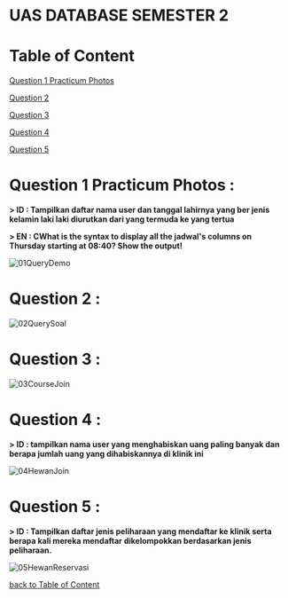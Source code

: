 # UAS DATABASE SEMESTER 2

# Table of Content
[Question 1 Practicum Photos](https://github.com/lieeh/learn_database/tree/main/meeting-12#question-1-practicum-photos-)

[Question 2](https://github.com/lieeh/learn_database/tree/main/meeting-12#question-2-)

[Question 3](https://github.com/lieeh/learn_database/tree/main/meeting-12#question-3-)

[Question 4](https://github.com/lieeh/learn_database/tree/main/meeting-12#question-4-)

[Question 5](https://github.com/lieeh/learn_database/tree/main/meeting-12#question-5-)

# Question 1 Practicum Photos :

**> ID : Tampilkan daftar nama user
dan tanggal lahirnya yang ber
jenis kelamin laki laki
diurutkan dari yang
termuda ke yang tertua**

**> EN : CWhat is the syntax to display all the jadwal's columns on Thursday starting at 08:40? Show the output!**

![01QueryDemo](https://github.com/lieeh/learn_database/assets/150438523/fd269a71-5996-4557-8953-7dd207447970)


# Question 2 :

![02QuerySoal](https://github.com/lieeh/learn_database/assets/150438523/874d19e4-c4d6-4ad5-8ee4-8e56f5a7d884)

# Question 3 :
 
![03CourseJoin](https://github.com/lieeh/learn_database/assets/150438523/6f1c0159-8bd1-41c8-a076-54dc8aec22de)

# Question 4 :

**> ID : tampilkan nama user yang
menghabiskan uang paling
banyak
dan berapa jumlah uang yang
dihabiskannya di klinik ini**

![04HewanJoin](https://github.com/lieeh/learn_database/assets/150438523/32b14bc5-3944-4ebb-95f8-808c5feb87fa)

# Question 5 :

**> ID : Tampilkan daftar jenis
peliharaan yang mendaftar ke
klinik
serta berapa kali mereka
mendaftar dikelompokkan
berdasarkan jenis peliharaan.**

![05HewanReservasi](https://github.com/lieeh/learn_database/assets/150438523/8d652d10-798d-417d-9d98-e9c7459dbbd1)



[back to Table of Content](https://github.com/lieeh/learn_database/tree/main/meeting-12#table-of-content)
